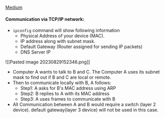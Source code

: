 
[Medium](https://medium.com/networks-security/computer-communication-locally-and-remotely-13d68f29efbc)


#### Communication via TCP/IP network:

* `ipconfig` command will show following information
	* Physical Address of your device (MAC).
	* IP address along with subnet mask.
	* Default Gateway (Router assigned for sending IP packets)
	* DNS Server IP

![[Pasted image 20230829152346.png]]

* Computer A wants to talk to B and C. The Computer A uses its subnet mask to find out if B and C are local or remote.
* Then to communicate locally with B, A follows:
	* Step1: A asks for B's MAC address using ARP
	* Step2: B replies to A with its MAC address
	* Step3: A uses frames to communicate with B
* All Communication between A and B would require a switch (layer 2 device). default gateway(layer 3 device) will not be used in this case.
